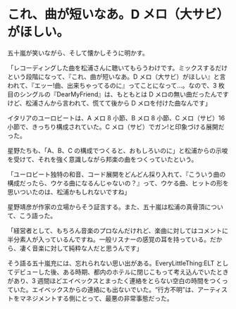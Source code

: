 # これ、曲が短いなあ。D メロ（大サビ）がほしい。

五十嵐が笑いながら、そして懐かしそうに明かす。

「レコーディングした曲を松浦さんに聴いてもらうわけです。ミックスするだけという段階になって、『これ、曲が短いなあ。D メロ（大サビ）がほしい』と言われて、『エッー!曲、出来ちゃってるのに』ってことになって...。なので、3 枚目のシングルの『DearMyFriend』は、もともとは D メロの無い曲だったんですけど、松浦さんから言われて、慌てて後から D メロを付けた曲なんです」

イタリアのユーロビートは、A メロ 8 小節、B メロ 8 小節、C メロ（サビ）16 小節で、きっちり構成されていた。C メロ（サビ）でガン!と印象づける展開だった。

星野たちも、「A、B、C の構成でつくると、おもしろいのに」と松浦からの示唆を受けて、それを強く意識しながら邦楽の曲をつくっていたという。

「ユーロビート独特の和音、コード展開をどんどん採り入れて、『こういう曲の構成だったら、ウケる曲になるんじゃないの？』って、ウケる曲、ヒットの形を思いついたのは、松浦かもしれないですね」

星野靖彦が作家の立場からそう証言する。また、五十嵐は松浦の真骨頂について、こう語った。

「経営者として、もちろん音楽のプロなんだけれど、楽曲に対してはコメントに半分素人が入っているんですね。一般リスナーの感覚の耳を持っている。だから、凄く音楽に対して純粋な人だと思うんです」

そう語る五十嵐充には、忘れられない思い出がある。EveryLittleThing:ELT としてデビューした後、ある時期、都内のホテルに閉じこもって考え込んでいたときがあり、3 週間ほどエイベックスとまったく連絡をとらない空白の時間をつくっていた。エイベックスからの連絡にも出ないでいた。“行方不明”は、アーティストをマネジメントする側にとって、最悪の非常事態だった。
